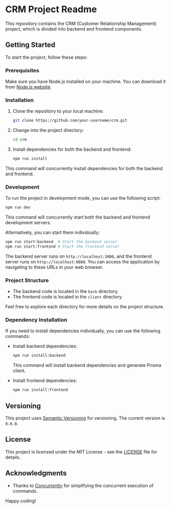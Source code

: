 # CRM Project Readme

This repository contains the CRM (Customer Relationship Management) project, which is divided into backend and frontend components.

## Getting Started

To start the project, follow these steps:

### Prerequisites

Make sure you have Node.js installed on your machine. You can download it from [Node.js website](https://nodejs.org/).

### Installation

1. Clone the repository to your local machine:

   ```bash
   git clone https://github.com/your-username/crm.git
   ```

2. Change into the project directory:

   ```bash
   cd crm
   ```

3. Install dependencies for both the backend and frontend:

   ```bash
   npm run install
   ```

This command will concurrently install dependencies for both the backend and frontend.

### Development

To run the project in development mode, you can use the following script:

```bash
npm run dev
```

This command will concurrently start both the backend and frontend development servers.

Alternatively, you can start them individually:

```bash
npm run start:backend  # Start the backend server
npm run start:frontend # Start the frontend server
```

The backend server runs on `http://localhost:3000`, and the frontend server runs on `http://localhost:8080`. You can access the application by navigating to these URLs in your web browser.

### Project Structure

- The backend code is located in the `back` directory.
- The frontend code is located in the `client` directory.

Feel free to explore each directory for more details on the project structure.

### Dependency Installation

If you need to install dependencies individually, you can use the following commands:

- Install backend dependencies:

  ```bash
  npm run install:backend
  ```

  This command will install backend dependencies and generate Prisma client.

- Install frontend dependencies:

  ```bash
  npm run install:frontend
  ```

## Versioning

This project uses [Semantic Versioning](https://semver.org/) for versioning. The current version is `0.0.0`.

## License

This project is licensed under the MIT License - see the [LICENSE](LICENSE) file for details.

## Acknowledgments

- Thanks to [Concurrently](https://www.npmjs.com/package/concurrently) for simplifying the concurrent execution of commands.

Happy coding!